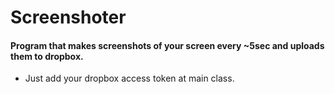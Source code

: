 # Screenshoter
#### Program that makes screenshots of your screen every ~5sec and uploads them to dropbox.
+ Just add your dropbox access token at main class.
